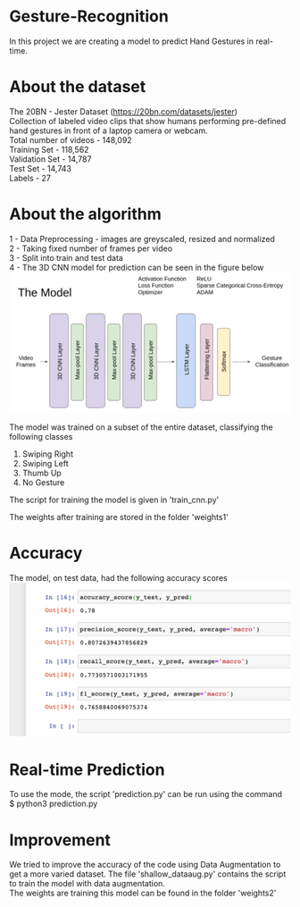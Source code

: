# Gesture-Recognition

In this project we are creating a model to predict Hand Gestures in real-time.

# About the dataset
The 20BN - Jester Dataset (https://20bn.com/datasets/jester)   
Collection of labeled video clips that show humans performing pre-defined hand gestures in front of a laptop camera or webcam.  
Total number of videos   - 148,092  
Training Set              -  118,562  
Validation Set           - 14,787  
Test Set                  -   14,743  
Labels                   - 27  

# About the algorithm
1 - Data Preprocessing - images are greyscaled, resized and normalized  
2 - Taking fixed number of frames per video  
3 - Split into train and test data  
4 - The 3D CNN model for prediction can be seen in the figure below  
![alt text](https://github.com/aditi-saxena-1206/Gesture-Recognition/blob/main/model.png?raw=true)

The model was trained on a subset of the entire dataset, classifying the following classes
1) Swiping Right   
2) Swiping Left  
3) Thumb Up  
4) No Gesture  

The script for training the model is given in 'train_cnn.py'

The weights after training are stored in the folder 'weights1'

# Accuracy
The model, on test data, had the following accuracy scores
![alt text](https://github.com/aditi-saxena-1206/Gesture-Recognition/blob/main/train_cnn-accuracy.png?raw=true)

# Real-time Prediction
To use the mode, the script 'prediction.py' can be run using the command  
$ python3 prediction.py


# Improvement
We tried to improve the accuracy of the code using Data Augmentation to get a more varied dataset. The file 'shallow_dataaug.py' contains the script to train the model with data augmentation.  
The weights are training this model can be found in the folder 'weights2'
